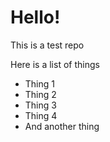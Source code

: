 # Hello!

This is a test repo

Here is a list of things

- Thing 1
- Thing 2
- Thing 3
- Thing 4
- And another thing
